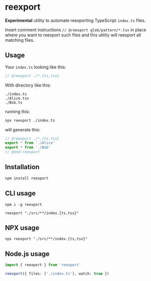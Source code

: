 # reexport

**Experimental** utility to automate reexporting TypeScript `index.ts` files.

Insert comment instructions `// @reexport glob/pattern/*.tsx` in place where you want to reexport such files and this utility will reexport all matching files.

## Usage

Your `index.ts` looking like this:

```typescript
// @reexport ./*.{ts,tsx}
```

With directory like this:

```
./index.ts
./Alice.tsx
./Bob.ts
```

running this:

```bash
npx reexport ./index.ts
```

will generate this:

```typescript
// @reexport ./*.{ts,tsx}
export * from './Alice'
export * from './Bob'
// @end-reexport
```

## Installation

```bash
npm install reexport
```

## CLI usage

```
npm i -g reexport

reexport "./src/**/index.{ts,tsx}"
```

## NPX usage

```
npx reexport "./src/**/index.{ts,tsx}"
```


## Node.js usage

```typescript
import { reexport } from 'reexport'

reexport({ files: ['./index.ts'], watch: true })
```
